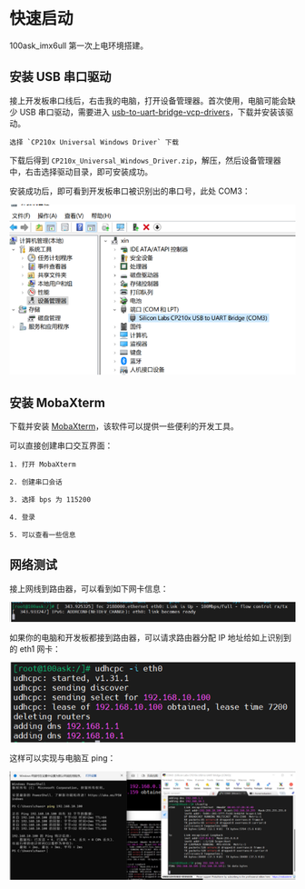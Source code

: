 # 快速启动

100ask_imx6ull 第一次上电环境搭建。

## 安装 USB 串口驱动

接上开发板串口线后，右击我的电脑，打开设备管理器。首次使用，电脑可能会缺少 USB 串口驱动，需要进入 [usb-to-uart-bridge-vcp-drivers](https://www.silabs.com/developers/usb-to-uart-bridge-vcp-drivers)，下载并安装该驱动。

```{figure} images/CP210x-windows.png
选择 `CP210x Universal Windows Driver` 下载
```

下载后得到 `CP210x_Universal_Windows_Driver.zip`，解压，然后设备管理器中，右击选择驱动目录，即可安装成功。

安装成功后，即可看到开发板串口被识别出的串口号，此处 COM3：

![](images/usb-port.png)

## 安装 MobaXterm

下载并安装 [MobaXterm](https://mobaxterm.mobatek.net/download-home-edition.html)，该软件可以提供一些便利的开发工具。

可以直接创建串口交互界面：

```{figure} images/MobaXterm.png
1. 打开 MobaXterm
```

```{figure} images/serial-session.png
2. 创建串口会话
```

```{figure} images/serial-ok.png
3. 选择 bps 为 115200
```

```{figure} images/login.png
4. 登录
```

```{figure} images/show.png
5. 可以查看一些信息
```

## 网络测试

接上网线到路由器，可以看到如下网卡信息：

![](images/ethernet.png)

如果你的电脑和开发板都接到路由器，可以请求路由器分配 IP 地址给如上识别到的 eth1 网卡：

![](images/udhcpc.png)

这样可以实现与电脑互 ping：

![](images/ping.png)
